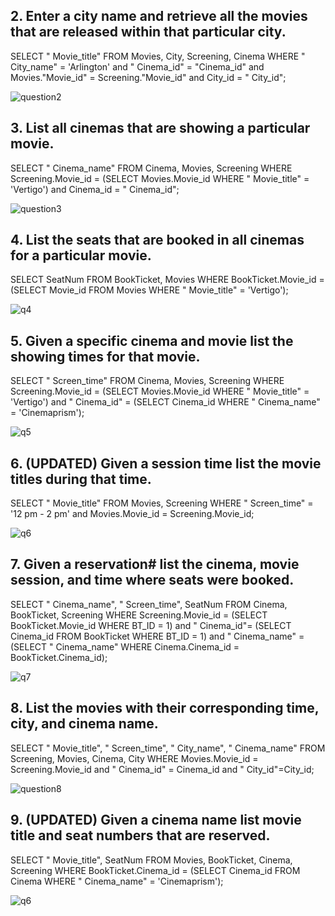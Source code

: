 ## 2. Enter a city name and retrieve all the movies that are released within that particular city.
SELECT " Movie_title" FROM Movies, City, Screening, Cinema WHERE " City_name" = 'Arlington' and " Cinema_id" = "Cinema_id" and Movies."Movie_id" = Screening."Movie_id" and City_id = " City_id";

![question2](https://user-images.githubusercontent.com/81663980/194986508-ba59581e-af22-446d-b55b-3d345c427c2f.jpg)

## 3. List all cinemas that are showing a particular movie.
SELECT " Cinema_name" FROM Cinema, Movies, Screening WHERE Screening.Movie_id = (SELECT Movies.Movie_id WHERE " Movie_title" = 'Vertigo') and Cinema_id = " Cinema_id";

![question3](https://user-images.githubusercontent.com/81663980/194986537-8b20db15-293c-4513-91ca-fac13e82b5e5.jpg)

## 4. List the seats that are booked in all cinemas for a particular movie.
SELECT SeatNum FROM BookTicket, Movies WHERE BookTicket.Movie_id = (SELECT Movie_id FROM Movies WHERE " Movie_title" = 'Vertigo');

![q4](https://user-images.githubusercontent.com/81663980/194986559-64d9cfdc-4d89-47f0-b63f-271f5e7fa304.jpg)

## 5. Given a specific cinema and movie list the showing times for that movie.
SELECT " Screen_time" FROM Cinema, Movies, Screening WHERE Screening.Movie_id = (SELECT Movies.Movie_id WHERE " Movie_title" = 'Vertigo') and " Cinema_id" = (SELECT Cinema_id WHERE " Cinema_name" = 'Cinemaprism');

![q5](https://user-images.githubusercontent.com/81663980/194986587-8e47f3d0-4e89-4bcf-a4b9-860aa23d286b.jpg)


## 6. (UPDATED) Given a session time list the movie titles during that time.
SELECT " Movie_title"
FROM Movies, Screening
WHERE " Screen_time" = '12 pm - 2 pm' and Movies.Movie_id = Screening.Movie_id;

![q6](https://user-images.githubusercontent.com/81663980/194998597-7a30bd55-0bd2-47ff-84f9-921a5c6f92fe.jpg)


## 7. Given a reservation# list the cinema, movie session, and time where seats were booked.
SELECT " Cinema_name", " Screen_time", SeatNum FROM Cinema, BookTicket, Screening WHERE Screening.Movie_id = (SELECT BookTicket.Movie_id WHERE BT_ID = 1) and " Cinema_id"= (SELECT Cinema_id FROM BookTicket WHERE BT_ID = 1) and " Cinema_name" = (SELECT " Cinema_name" WHERE Cinema.Cinema_id = BookTicket.Cinema_id);

![q7](https://user-images.githubusercontent.com/81663980/194986618-b64bad0c-002c-48b0-8f95-3f3f91270062.jpg)

## 8. List the movies with their corresponding time, city, and cinema name.
SELECT " Movie_title", " Screen_time", " City_name", " Cinema_name" FROM Screening, Movies, Cinema, City WHERE Movies.Movie_id = Screening.Movie_id and " Cinema_id" = Cinema_id and " City_id"=City_id;

![question8](https://user-images.githubusercontent.com/81663980/194986644-3105be8d-d997-4318-a3b9-acf216d40509.jpg)

## 9. (UPDATED) Given a cinema name list movie title and seat numbers that are reserved.
SELECT " Movie_title", SeatNum FROM Movies, BookTicket, Cinema, Screening WHERE BookTicket.Cinema_id = (SELECT Cinema_id FROM Cinema WHERE " Cinema_name" = 'Cinemaprism');

![q6](https://user-images.githubusercontent.com/81663980/194997941-f429161c-b00c-4f45-87d6-63ad2586cc9e.jpg)

